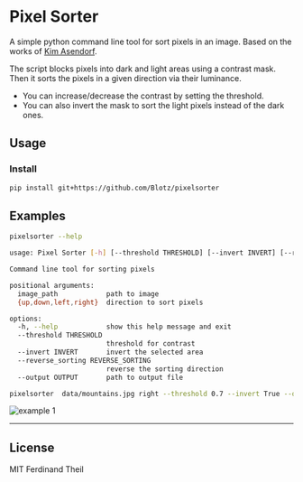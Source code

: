 # Pixel Sorter

A simple python command line tool for sort pixels in an image.
Based on the works of [Kim Asendorf](https://github.com/kimasendorf/ASDFPixelSort).

The script blocks pixels into dark and light areas using a contrast mask.
Then it sorts the pixels in a given direction via their luminance.

- You can increase/decrease the contrast by setting the threshold.
- You can also invert the mask to sort the light pixels instead of the dark ones.

## Usage

### Install

```bash
pip install git+https://github.com/Blotz/pixelsorter
```

## Examples

```bash
pixelsorter --help
```

```bash
usage: Pixel Sorter [-h] [--threshold THRESHOLD] [--invert INVERT] [--reverse_sorting REVERSE_SORTING] [--output OUTPUT] image_path {up,down,left,right}

Command line tool for sorting pixels

positional arguments:
  image_path            path to image
  {up,down,left,right}  direction to sort pixels

options:
  -h, --help            show this help message and exit
  --threshold THRESHOLD
                        threshold for contrast
  --invert INVERT       invert the selected area
  --reverse_sorting REVERSE_SORTING
                        reverse the sorting direction
  --output OUTPUT       path to output file
```

```bash
pixelsorter  data/mountains.jpg right --threshold 0.7 --invert True --output out.png
```

![example 1](https://raw.githubusercontent.com/Blotz/pixelsorter/main/data/example1.png)

---

## License

MIT Ferdinand Theil
